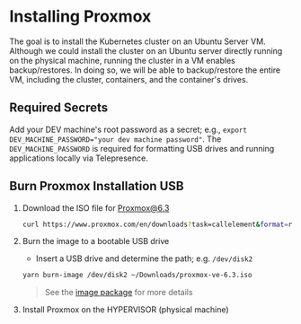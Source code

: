 # Installing Proxmox

The goal is to install the Kubernetes cluster on an Ubuntu Server VM. Although we could install the cluster on an Ubuntu server directly running on the physical machine, running the cluster in a VM enables backup/restores. In doing so, we will be able to backup/restore the entire VM, including the cluster, containers, and the container's drives.

## Required Secrets

Add your DEV machine's root password as a secret; e.g., `export DEV_MACHINE_PASSWORD="your dev machine password"`. The `DEV_MACHINE_PASSWORD` is required for formatting USB drives and running applications locally via Telepresence.

## Burn Proxmox Installation USB

1. Download the ISO file for [Proxmox@6.3](https://www.proxmox.com/en/downloads?task=callelement&format=raw&item_id=551&element=f85c494b-2b32-4109-b8c1-083cca2b7db6&method=download&args[0]=fddb74cadac96ec12df291d95068f984)
   ```bash
   curl https://www.proxmox.com/en/downloads?task=callelement&format=raw&item_id=551&element=f85c494b-2b32-4109-b8c1-083cca2b7db6&method=download&args[0]=fddb74cadac96ec12df291d95068f984 -o ~/Downloads/proxmox-ve-6.3.iso
   ```
1. Burn the image to a bootable USB drive

   - Insert a USB drive and determine the path; e.g. `/dev/disk2`

   ```bash
   yarn burn-image /dev/disk2 ~/Downloads/proxmox-ve-6.3.iso
   ```

   > See the [image package](packages/image) for more details

1. Install Proxmox on the HYPERVISOR (physical machine)
